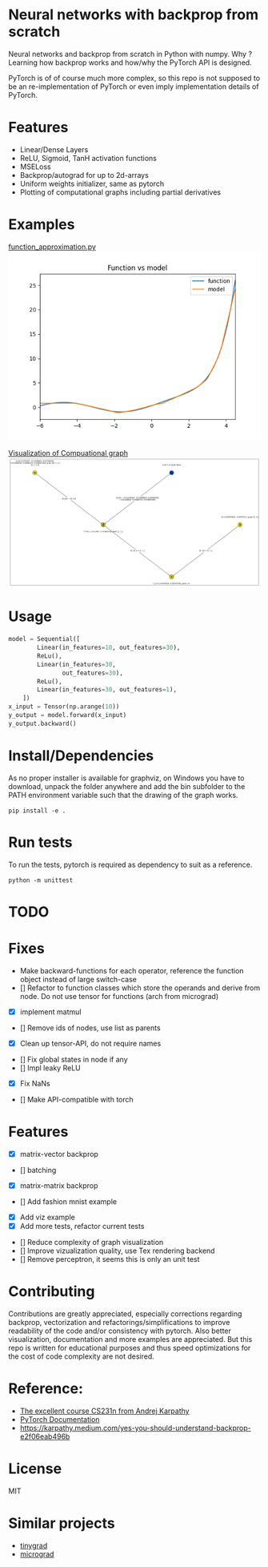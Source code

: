# Neural networks with backprop from scratch 
Neural networks and backprop from scratch in Python with numpy.
Why ? Learning how backprop works and how/why the PyTorch API is designed.

PyTorch is of of course much more complex, so this repo is not supposed to be an re-implementation of PyTorch or even imply implementation details of PyTorch.  

# Features  

- Linear/Dense Layers
- ReLU, Sigmoid, TanH activation functions 
- MSELoss 
- Backprop/autograd for up to 2d-arrays
- Uniform weights initializer, same as pytorch
- Plotting of computational graphs including partial derivatives

# Examples 

[function_approximation.py](examples/function_approximation.py) 
![](images/function_approximation.png)

[Visualization of Compuational graph](examples/visualize_computational_graph.py)
![](images/computational_graph_linear_layer.png)

# Usage 

```python 
model = Sequential([
        Linear(in_features=10, out_features=30),
        ReLu(),
        Linear(in_features=30,
               out_features=30),
        ReLu(),
        Linear(in_features=30, out_features=1),
    ])
x_input = Tensor(np.arange(10))
y_output = model.forward(x_input)
y_output.backward()
```
# Install/Dependencies 

As no proper installer is available for graphviz, on Windows you have to download, unpack the folder anywhere and add the bin subfolder to the PATH environment variable such that the drawing of the graph works.

```
pip install -e .
```


# Run tests 

To run the tests, pytorch is required as dependency to suit as a reference. 
```
python -m unittest
```

# TODO 

# Fixes 

- Make backward-functions for each operator, reference the function object instead of large switch-case 
- [] Refactor to function classes which store the operands and derive from node. Do not use tensor for functions (arch from micrograd)
- [X] implement matmul
- [] Remove ids of nodes, use list as parents
- [X] Clean up tensor-API, do not require names
- [] Fix global states in node if any
- [] Impl leaky ReLU
- [X] Fix NaNs
- [] Make API-compatible with torch

# Features

- [x] matrix-vector backprop
- [] batching 
- [x] matrix-matrix backprop
- [] Add fashion mnist example
- [X] Add viz example 
- [X] Add more tests, refactor current tests 
- [] Reduce complexity of graph visualization
- [] Improve vizualization quality, use Tex rendering backend
- [] Remove perceptron, it seems this is only an unit test 

# Contributing 

Contributions are greatly appreciated, especially corrections regarding backprop, vectorization and refactorings/simplifications to improve readability of the code and/or consistency with pytorch. 
Also better visualization, documentation and more examples are appreciated. But this repo is written for educational purposes and thus speed optimizations for the cost of code complexity are not desired.

# Reference: 

- [The excellent course CS231n from Andrej Karpathy](https://www.youtube.com/watch?v=i94OvYb6noo)
- [PyTorch Documentation](https://pytorch.org/docs/stable/index.html)
- https://karpathy.medium.com/yes-you-should-understand-backprop-e2f06eab496b

# License 

MIT 

# Similar projects 

- [tinygrad](https://github.com/geohot/tinygrad)
- [micrograd](https://github.com/karpathy/micrograd)